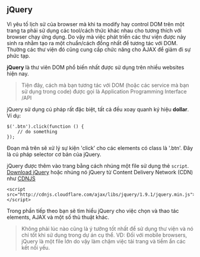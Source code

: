 ## jQuery

Vì yêu tố lịch sử của browser mà khi ta modify hay control DOM trên một trang ta phải sử dụng các tool/cách thức khác nhau cho tương thích với browser chạy ứng dụng. Do vậy mà việc phát triển các thư viện được nảy sinh ra nhằm tạo ra một chuẩn/cách đồng nhất để tương tác với DOM. Thường các thư viện đó cũng cung cấp chức năng cho AJAX để giảm đi sự phức tạp.

**jQuery** là thư viên DOM phổ biến nhất được sử dụng trên nhiều websites hiện nay.

> Tiện đây, cách mà bạn tương tác với DOM (hoặc các service mà bạn sử dụng trong code) được gọi là Application Programming Interface /API

jQuery sử dụng cú pháp rất đặc biệt, tất cả đều xoay quanh ký hiệu **dollar**.
Ví dụ:
```
$('.btn').click(function () {
    // do something
});
```
Đoạn mã trên sẽ xử lý sự kiện 'click' cho các elements có class là '.btn'. Đây là cú pháp selector cơ bản của jQuery.

jQuery được thêm vào trang bằng cách nhúng một file sử dụng thẻ ```script```. [Download jQuery](http://jquery.com/download/) hoặc nhúng nó jQuery từ Content Delivery Network (CDN) như [CDNJS](https://cdnjs.com/)
```
<script src="http://cdnjs.cloudflare.com/ajax/libs/jquery/1.9.1/jquery.min.js"></script>
```
Trong phần tiếp theo bạn sẽ tìm hiểu jQuery cho việc chọn và thao tác elements, AJAX và một số thủ thuật khác.

>Không phải lúc nào cũng là ý tưởng tốt nhất để sử dụng thư viện và nó chỉ tốt khi sử dụng trong dự án cụ thể. VD: Đối với mobile browsers, jQuery là một file lớn do vậy làm chậm việc tải trang và tiềm ẩn các kết nối yếu.
